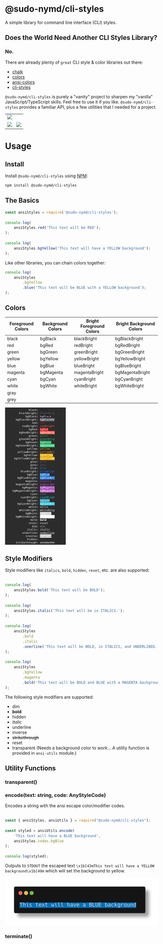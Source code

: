 # @sudo-nymd/cli-styles

A simple library for command line interface (CLI) styles.

## Does the World Need Another CLI Styles Library?

### No.

There are already plenty of ```great``` CLI style & color libraries out there:

* [chalk]
* [colors]
* [ansi-colors]
* [cli-styles]

```@sudo-nymd/cli-styles``` is purely a "vanity" project to sharpen my "vanilla" JavaScript/TypeScript skills. Feel free to use it if you like. ```@sudo-nymd/cli-styles``` provides a familiar API, plus a few utilities that I needed for a project.


<table>
<tr>
    <td colspan="2">
        <img src="https://github.com/sudo-nymd/cli-styles/raw/master/images/ansi-styles.png" />
    </td>
</tr>
<tr>
    <td>
        <img src="https://github.com/sudo-nymd/cli-styles/raw/master/images/foreground-colors.png" width="300"/>
    </td>
    <td>
        <img src="https://github.com/sudo-nymd/cli-styles/raw/master/images/background-colors.png" width="300"/>
    </td>
</tr>
</table>




# Usage

## Install

Install ```@sudo-nymd/cli-styles``` using [NPM]:

``` bash
npm install @sudo-nymd/cli-styles
```
## The Basics

``` javascript
const ansiStyles = require('@sudo-nymd/cli-styles');

console.log(
    ansiStyles.red('This text will be RED');
);

console.log(
    ansiStyles.bgYellow('This text will have a YELLOW background');
);
```

Like other libraries, you can chain colors together:

``` javascript
console.log(
    ansiStyles
        .bgYellow
        .blue('This text will be BLUE with a YELLOW background');
);
```

## Colors

| Foreground Colors  | Background Colors | Bright Foreground Colors | Bright Background Colors |
| ------- | ----------------- | ------------- | ------------------------ |
| black   | bgBlack           | blackBright   | bgBlackBright            |
| red     | bgRed             | redBright     | bgRedBright              |
| green   | bgGreen           | greenBright   | bgGreenBright            |
| yellow  | bgYellow          | yellowBright  | bgYellowBright           |
| blue    | bgBlue            | blueBright    | bgBlueBright             |
| magenta | bgMagenta         | magentaBright | bgMagentaBright          |
| cyan    | bgCyan            | cyanBright    | bgCyanBright             |
| white   | bgWhite           | whiteBright   | bgWhiteBright            |
| gray    |                   |               |                          |
| grey    |                   |               |                          |

<img src="https://github.com/sudo-nymd/cli-styles/blob/master/screenshot1.png?raw=true" width="200"/>

## Style Modifiers

Style modifiers like ```italics```, ```bold```, ```hidden```, ```reset```, etc. are also supported:

``` javascript

console.log(
    ansiStyles.bold('This text will be BOLD');
);

console.log(
    ansiStyles.italic('This text will be in ITALICS.');
);

console.log(
    ansiStyles
        .bold
        .italic
        .unerline('This text will be BOLD, in ITALICS, and UNDERLINED.');
);

console.log(
    ansiStyles
        .bgYellow
        .magenta
        .bold('This text will be BOLD and BLUE with a MAGENTA background');
);
```
The following style modifiers are supported:

* dim
* **bold**
* hidden
* _italic_
* underline
* inverse
* ~~strikethrough~~
* reset
* transparent (Needs a background color to work... A utility function is provided in ```ansi-utils``` module.)

## Utility Functions

### transparent()

### encode(text: string, code: AnyStyleCode)

Encodes a string with the ansi escape color/modifier codes.

``` javascript

const { ansiStyles, ansiUtils } = require("@sudo-nymd/cli-styles");

const styled = ansiUtils.encode(
    'This text will have a BLUE background',
    ansiStyles.codes.bgBlue
);

console.log(styled);
```

Outputs to ```STDOUT``` the escaped text ```\x1b[43mThis text will have a YELLOW background\x1b[49m``` which will set the background to yellow.

<img src="https://github.com/sudo-nymd/cli-styles/raw/master/images/ansi-utils_encode.png" />

### terminate()

[ansi-colors]: https://www.npmjs.com/package/ansi-colors
[chalk]: https://www.npmjs.com/package/chalk
[cli-styles]: https://www.npmjs.com/package/cli-styles
[colors]: https://www.npmjs.com/package/colors
[NPM]: https://npmjs.org
